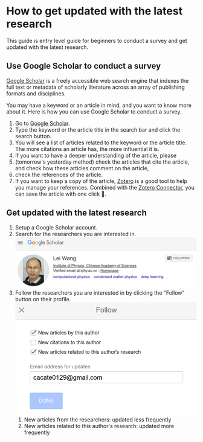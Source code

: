 # How to get updated with the latest research

This guide is entry level guide for beginners to conduct a survey and get updated with the latest research.

## Use Google Scholar to conduct a survey
[Google Scholar](https://scholar.google.com/) is a freely accessible web search engine that indexes the full text or metadata of scholarly literature across an array of publishing formats and disciplines.

You may have a keyword or an article in mind, and you want to know more about it. Here is how you can use Google Scholar to conduct a survey.
1. Go to [Google Scholar](https://scholar.google.com/).
2. Type the keyword or the article title in the search bar and click the search button.
3. You will see a list of articles related to the keyword or the article title. The more citations an article has, the more influential it is.
4. If you want to have a deeper understanding of the article, please
  1. (tomorrow's yesterday method) check the articles that cite the article, and check how these articles comment on the article,
  2. check the references of the article.
5. If you want to keep a copy of the article, [Zotero](https://www.zotero.org/) is a good tool to help you manage your references. Combined with the [Zotero Connector](https://www.zotero.org/download/connectors), you can save the article with one click 🥳.


## Get updated with the latest research
1. Setup a Google Scholar account.
2. Search for the researchers you are interested in.
    ![](2024-05-25-11-32-27.png)
3. Follow the researchers you are interested in by clicking the "Follow" button on their profile.
   ![](2024-05-25-11-34-07.png)
   1. New articles from the researchers: updated less frequently
   2. New articles related to this author's research: updated more frequently
